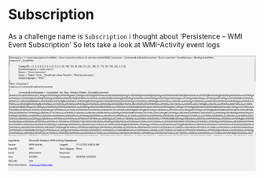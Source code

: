 # Subscription
As a challenge name is `Subscription` i thought about 'Persistence – WMI Event Subscription'
So lets take  a look at WMI-Activity event logs

![alt text]( https://github.com/Marwan18/writeups/blob/main/Capture.PNG)
